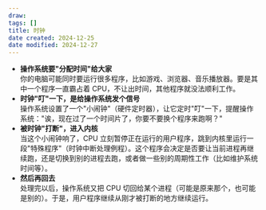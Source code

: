 ```yaml
---
draw:
tags: []
title: 时钟
date created: 2024-12-25
date modified: 2024-12-27
---
```

- **操作系统要"分配时间"给大家**  
    你的电脑可能同时要运行很多程序，比如游戏、浏览器、音乐播放器。要是其中一个程序一直霸占着 CPU，不让出时间，其他程序就没法顺利工作。
- **时钟"叮"一下，是给操作系统发个信号**  
    操作系统设置了一个"小闹钟"（硬件定时器），让它定时"叮"一下，提醒操作系统："诶，现在过了一个时间片了，你要不要换个程序来跑啊？"
- **被时钟"打断"，进入内核**  
    当这个小闹钟响了，CPU 立刻暂停正在运行的用户程序，跳到内核里运行一段"特殊程序"（时钟中断处理例程）。这个程序会决定是否要让当前进程再继续跑，还是切换到别的进程去跑，或者做一些别的周期性工作（比如维护系统时间等）。
- **然后再回去**  
    处理完以后，操作系统又把 CPU 切回给某个进程（可能是原来那个，也可能是别的）。于是，用户程序继续从刚才被打断的地方继续运行。
